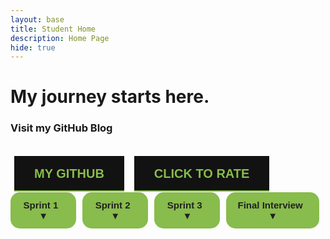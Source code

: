 ```yaml
---
layout: base
title: Student Home
description: Home Page
hide: true
---
```


# **My journey starts here.**

<!-- Here's where I use JavaScript to put the image on my HomePage... -->
<div id="image-container"></div>

<script>
    // Create an image element
    const img = document.createElement('img');
    
    // Set the image source to the school logo
    img.src = 'https://delnorte.powayusd.com/pics/school_logo.png';
    
    // You can add other settings, like an alt text or size
    img.alt = 'Del Norte School Logo';
    img.width = 300; // Adjust this if needed

    // Add the image to the div with id "image-container"
    document.getElementById('image-container').appendChild(img);
</script>



### Visit my GitHub Blog

<br>

<style>
/* From Uiverse.io by TISEPSE */ 
    .btn2 {
        position: relative;
        display: inline-block;
        padding: 15px 30px;
        border: 2px solid #88bc4c;
        text-transform: uppercase;
        color: #88bc4c;
        text-decoration: none;
        font-weight: 600;
        font-size: 20px;
        transition: 0.3s;
    }

    .btn2::before {
        content: '';
        position: absolute;
        top: -2px;
        left: -2px;
        width: calc(100% + 4px);
        height: calc(100% - -2px);
        background-color: #121212;
        transition: 0.3s ease-out;
        transform: scaleY(1);
    }

    .btn2::after {
        content: '';
        position: absolute;
        top: -2px;
        left: -2px;
        width: calc(100% + 4px);
        height: calc(100% - 50px);
        background-color: #121212;
        transition: 0.3s ease-out;
        transform: scaleY(1);
    }

    .btn2:hover::before {
        transform: translateY(-25px);
        height: 0;
    }

    .btn2:hover::after {
        transform: scaleX(0);
        transition-delay: 0.15s;
    }

    .btn2:hover {
        border: 2px solid #88bc4c;
    }

    .btn2 span {
        position: relative;
        z-index: 3;
    }

    button {
        text-decoration: none;
        border: none;
        background-color: transparent;
    }
</style>

<button>
  <a href="https://github.com/JasonGuan1012/jgCSA_2025" class="btn2"><span class="spn2">My GitHub</span></a>
</button>
<button>
  <a href="https://jasonguan1012.github.io/jgCSA_2025/devops/2024/09/03/RatingsBlog_IPYNB_2_.html" class="btn2"><span class="spn2">Click to Rate</span></a>
</button>



<style>
    .paste-button {
        position: relative;
        display: block;
        font-family: 'Segoe UI', Tahoma, Geneva, Verdana, sans-serif;
    }

    .button {
        background-color: #88bc4c;
        color: #212121;
        padding: 10px 15px;
        font-size: 15px;
        font-weight: bold;
        border: 2px solid transparent;
        border-radius: 15px;
        cursor: pointer;
    }

    .dropdown-content, .submenu-content {
        display: none;
        font-size: 13px;
        position: absolute;
        z-index: 1;
        min-width: 200px;
        background-color: #212121;
        border: 2px solid #88bc4c;
        border-radius: 0px 15px 15px 15px;
        box-shadow: 0px 8px 16px 0px rgba(0,0,0,0.2);
    }

    .dropdown-content a, .submenu-content a {
        color: #88bc4c;
        padding: 8px 10px;
        text-decoration: none;
        display: block;
        transition: 0.1s;
    }

    .dropdown-content a:hover, .submenu-content a:hover {
        background-color: #88bc4c;
        color: #212121;
    }

    .dropdown-content a:focus, .submenu-content a:focus {
        background-color: #212121;
        color: #88bc4c;
    }

    .dropdown-content #top:hover {
        border-radius: 0px 13px 0px 0px;
    }

    .dropdown-content #bottom:hover {
        border-radius: 0px 0px 13px 13px;
    }

    .paste-button:hover button {
        border-radius: 15px 15px 0px 0px;
    }

    .paste-button:hover .dropdown-content {
        display: block;
    }

    /* Submenu styles */
    .submenu {
        position: relative;
    }

    .submenu-content {
        top: 0;
        left: 100%;
        border-radius: 0 15px 15px 15px;
    }

    .submenu-content a:first-child:hover {
        border-radius: 0px 13px 0px 0px;
    }

    .submenu-content a:last-child:hover {
        border-radius: 0px 0px 13px 13px;
    }

    .submenu:hover .submenu-content {
        display: block;
    }
</style>


<div class="menu-container">
  <div class="paste-button">
    <button class="button">Sprint 1 &nbsp; ▼</button>
    <div class="dropdown-content">
      <a id="top" href="https://jasonguan1012.github.io/jgCSA_2025/devops/2024/09/01/JavaScript_IPYNB_2_.html">JavaScript Hacks</a>
      <div class="submenu">
        <a id="middle" href="https://jasonguan1012.github.io/jgCSA_2025/devops/2024/09/01/APCSAPlanning_IPYNB_2_.html">Planning Page &nbsp; ▶</a>
        <div class="submenu-content">
          <a href="https://jasonguan1012.github.io/jgCSA_2025/devops/2024/09/01/APCSAPlanning_IPYNB_2_.html">Goals, challenges, Accom.</a>
          <a href="https://jasonguan1012.github.io/jgCSA_2025/navigation/csa.html">Calendar</a>
        </div>
      </div>
      <a id="middle" href="https://jasonguan1012.github.io/jgCSA_2025/2024/08/26/ToolHacksReviewTicket_IPYNB_2_.html">Tool Setup Review Ticket</a>
      <a id="bottom" href="https://jasonguan1012.github.io/jgCSA_2025/about/">About Pages</a>
    </div>
  </div>

  <div class="paste-button">
    <button class="button">Sprint 2 &nbsp; ▼</button>
    <div class="dropdown-content">
      <a id="top" href="https://jasonguan1012.github.io/jgCSA_2025/2024/10/10/sprint2_plan_IPYNB_2_.html">Sprint 2 Review Ticket</a>
      <div class="submenu">
        <a id="middle" href="https://jasonguan1012.github.io/jgCSA_2025/2024/10/11/Sprint2LiveReview_IPYNB_2_.html">Sprint 2 Summary</a>
      </div>
      <a id="bottom" href="https://nighthawkcoders.github.io/portfolio_2025/csa/unit7-p3/home">Our Team Teach</a>
    </div>
  </div>
  
  <div class="paste-button">
    <button class="button">Sprint 3 &nbsp; ▼</button>
    <div class="dropdown-content">
      <a id="top" href="https://jasonguan1012.github.io/jgCSA_2025/mining/">Crypto Mining</a>
      <div class="submenu">
        <a id="middle" href="https://jasonguan1012.github.io/jgCSA_2025/2024/11/08/Practice-MCQ-ReviewTicket_IPYNB_2_.html">2014 Practice MCQ</a>
      </div>
      <a id="bottom" href="https://github.com/JasonGuan1012/jgCSA_2025/issues/9">Sprint 3 Review Ticket</a>
    </div>
  </div>

  <div class="paste-button">
    <button class="button">Final Interview &nbsp; ▼</button>
    <div class="dropdown-content">
      <a id="top" href="https://jasonguan1012.github.io/jgCSA_2025/FinalInterview">Final Interview</a>
      <div class="submenu">
        <a id="middle" href="https://jasonguan1012.github.io/jgCSA_2025/FinalInterview">Final Interview</a>
      </div>
      <a id="bottom" href="https://jasonguan1012.github.io/jgCSA_2025/FinalInterview">Final Interview</a>
    </div>
  </div>
</div>

<style>
  .menu-container {
    display: flex;
  }

  .paste-button {
    margin-right: 10px; /* Optional: adds some space between the menus */
  }
</style>


<br>
<br>

<html lang="en">
  
<body>
<!-- Let it Snow! Provided by the WPress Doctor-->
<div id="snow"></div>
<style>
	#snow {
    position: fixed;
    top: 0;
    left: 0;
    right: 0;
    bottom: 0;
    pointer-events: none;
    z-index: 1000;
}
</style>
<script>
	document.addEventListener('DOMContentLoaded', function(){
    var script = document.createElement('script');
    script.src = 'https://cdn.jsdelivr.net/particles.js/2.0.0/particles.min.js';
    script.onload = function(){
        particlesJS("snow", {
            "particles": {
                "number": {
                    "value": 35,
                    "density": {
                        "enable": true,
                        "value_area": 1000
                    }
                },
                "color": {
                    "value": "#000"
                },
                "opacity": {
                    "value": 0.7,
                    "random": false,
                    "anim": {
                        "enable": false
                    }
                },
                "size": {
                    "value": 5,
                    "random": true,
                    "anim": {
                        "enable": false
                    }
                },
                "line_linked": {
                    "enable": false
                },
                "move": {
                    "enable": true,
                    "speed": 5,
                    "direction": "bottom",
                    "random": true,
                    "straight": false,
                    "out_mode": "out",
                    "bounce": false,
                    "attract": {
                        "enable": true,
                        "rotateX": 300,
                        "rotateY": 1200
                    }
                }
            },
            "interactivity": {
                "events": {
                    "onhover": {
                        "enable": false
                    },
                    "onclick": {
                        "enable": false
                    },
                    "resize": false
                }
            },
            "retina_detect": true
        });
    }
    document.head.append(script);
});
</script>
<br>
<br><br>
<br><br>
<br><br>
<br><br>
<br><br>
<br>
</body>
</html>

